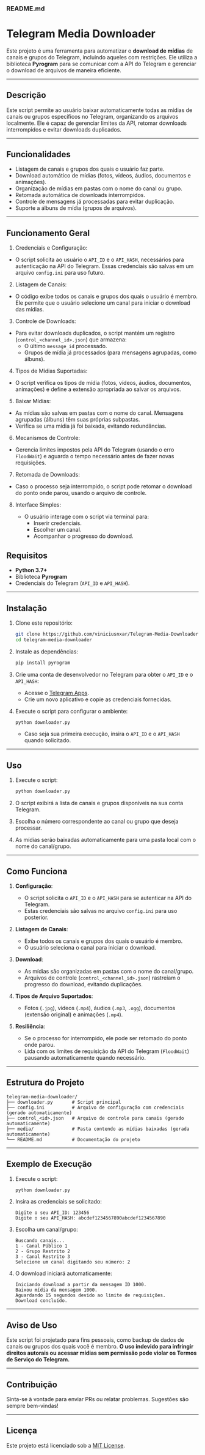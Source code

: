 ### **README.md**

# Telegram Media Downloader

Este projeto é uma ferramenta para automatizar o **download de mídias** de canais e grupos do Telegram, incluindo aqueles com restrições. Ele utiliza a biblioteca **Pyrogram** para se comunicar com a API do Telegram e gerenciar o download de arquivos de maneira eficiente.

---

## **Descrição**
Este script permite ao usuário baixar automaticamente todas as mídias de canais ou grupos específicos no Telegram, organizando os arquivos localmente. Ele é capaz de gerenciar limites da API, retomar downloads interrompidos e evitar downloads duplicados. 

---

## **Funcionalidades**
- Listagem de canais e grupos dos quais o usuário faz parte.
- Download automático de mídias (fotos, vídeos, áudios, documentos e animações).
- Organização de mídias em pastas com o nome do canal ou grupo.
- Retomada automática de downloads interrompidos.
- Controle de mensagens já processadas para evitar duplicação.
- Suporte a álbuns de mídia (grupos de arquivos).

---

## Funcionamento Geral
1. Credenciais e Configuração:

- O script solicita ao usuário o `API_ID` e o `API_HASH`, necessários para autenticação na API do Telegram. Essas credenciais são salvas em um arquivo `config.ini` para uso futuro.

2. Listagem de Canais:

- O código exibe todos os canais e grupos dos quais o usuário é membro. Ele permite que o usuário selecione um canal para iniciar o download das mídias.

3. Controle de Downloads:

- Para evitar downloads duplicados, o script mantém um registro (`control_<channel_id>.json`) que armazena:
  - O último `message_id` processado.
  - Grupos de mídia já processados (para mensagens agrupadas, como álbuns).

4. Tipos de Mídias Suportadas:

- O script verifica os tipos de mídia (fotos, vídeos, áudios, documentos, animações) e define a extensão apropriada ao salvar os arquivos.

5. Baixar Mídias:

- As mídias são salvas em pastas com o nome do canal. Mensagens agrupadas (álbuns) têm suas próprias subpastas.
- Verifica se uma mídia já foi baixada, evitando redundâncias.

6. Mecanismos de Controle:

- Gerencia limites impostos pela API do Telegram (usando o erro `FloodWait`) e aguarda o tempo necessário antes de fazer novas requisições.

7. Retomada de Downloads:

- Caso o processo seja interrompido, o script pode retomar o download do ponto onde parou, usando o arquivo de controle.

8. Interface Simples:

   - O usuário interage com o script via terminal para:
       - Inserir credenciais.
        - Escolher um canal.
        - Acompanhar o progresso do download.



## **Requisitos**
- **Python 3.7+**
- Biblioteca **Pyrogram**
- Credenciais do Telegram (`API_ID` e `API_HASH`).

---

## **Instalação**
1. Clone este repositório:
   ```bash
   git clone https://github.com/viniciusnxar/Telegram-Media-Downloader
   cd telegram-media-downloader
   ```

2. Instale as dependências:
   ```bash
   pip install pyrogram
   ```

3. Crie uma conta de desenvolvedor no Telegram para obter o `API_ID` e o `API_HASH`:
   - Acesse o [Telegram Apps](https://my.telegram.org/apps).
   - Crie um novo aplicativo e copie as credenciais fornecidas.

4. Execute o script para configurar o ambiente:
   ```bash
   python downloader.py
   ```
   - Caso seja sua primeira execução, insira o `API_ID` e o `API_HASH` quando solicitado.

---

## **Uso**
1. Execute o script:
   ```bash
   python downloader.py
   ```

2. O script exibirá a lista de canais e grupos disponíveis na sua conta Telegram.

3. Escolha o número correspondente ao canal ou grupo que deseja processar.

4. As mídias serão baixadas automaticamente para uma pasta local com o nome do canal/grupo.

---

## **Como Funciona**
1. **Configuração**:
   - O script solicita o `API_ID` e o `API_HASH` para se autenticar na API do Telegram.
   - Estas credenciais são salvas no arquivo `config.ini` para uso posterior.

2. **Listagem de Canais**:
   - Exibe todos os canais e grupos dos quais o usuário é membro.
   - O usuário seleciona o canal para iniciar o download.

3. **Download**:
   - As mídias são organizadas em pastas com o nome do canal/grupo.
   - Arquivos de controle (`control_<channel_id>.json`) rastreiam o progresso do download, evitando duplicações.

4. **Tipos de Arquivo Suportados**:
   - Fotos (`.jpg`), vídeos (`.mp4`), áudios (`.mp3`, `.ogg`), documentos (extensão original) e animações (`.mp4`).

5. **Resiliência**:
   - Se o processo for interrompido, ele pode ser retomado do ponto onde parou.
   - Lida com os limites de requisição da API do Telegram (`FloodWait`) pausando automaticamente quando necessário.

---

## **Estrutura do Projeto**
```
telegram-media-downloader/
├── downloader.py       # Script principal
├── config.ini          # Arquivo de configuração com credenciais (gerado automaticamente)
├── control_<id>.json   # Arquivo de controle para canais (gerado automaticamente)
├── media/              # Pasta contendo as mídias baixadas (gerada automaticamente)
└── README.md           # Documentação do projeto
```

---

## **Exemplo de Execução**
1. Execute o script:
   ```bash
   python downloader.py
   ```

2. Insira as credenciais se solicitado:
   ```
   Digite o seu API_ID: 123456
   Digite o seu API_HASH: abcdef1234567890abcdef1234567890
   ```

3. Escolha um canal/grupo:
   ```
   Buscando canais...
   1 - Canal Público 1
   2 - Grupo Restrito 2
   3 - Canal Restrito 3
   Selecione um canal digitando seu número: 2
   ```

4. O download iniciará automaticamente:
   ```
   Iniciando download a partir da mensagem ID 1000.
   Baixou mídia da mensagem 1000.
   Aguardando 15 segundos devido ao limite de requisições.
   Download concluído.
   ```

---

## **Aviso de Uso**
Este script foi projetado para fins pessoais, como backup de dados de canais ou grupos dos quais você é membro. **O uso indevido para infringir direitos autorais ou acessar mídias sem permissão pode violar os Termos de Serviço do Telegram.**

---

## **Contribuição**
Sinta-se à vontade para enviar PRs ou relatar problemas. Sugestões são sempre bem-vindas!

---

## **Licença**
Este projeto está licenciado sob a [MIT License](LICENSE).